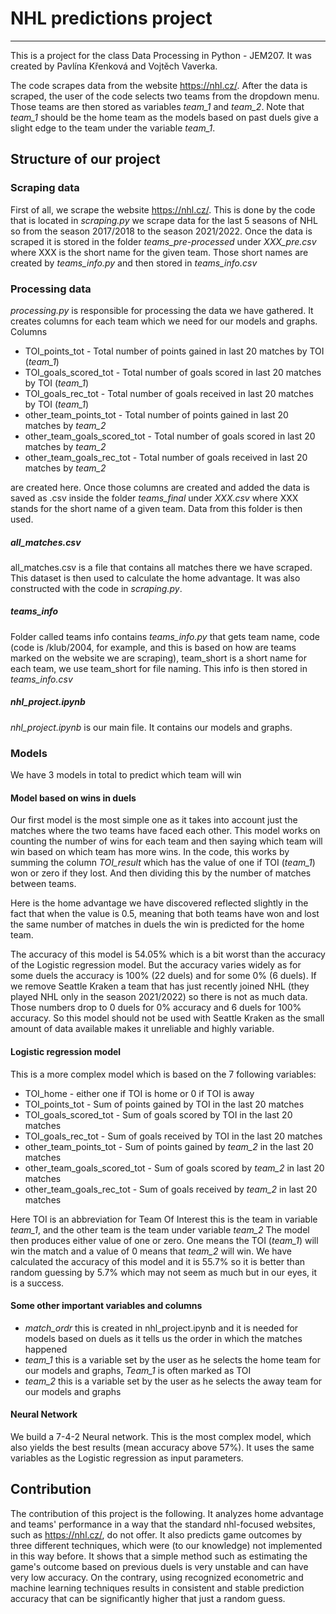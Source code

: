 # NHL predictions project
---
This is a project for the class Data Processing in Python - JEM207. It was created by Pavlína Křenková and Vojtěch Vaverka.

The code scrapes data from the website https://nhl.cz/. After the data is scraped, the user of the code selects two teams from the dropdown menu. Those teams are then stored as variables *team_1* and *team_2*. Note that *team_1* should be the home team as the models based on past duels give a slight edge to the team under the variable *team_1*.

## Structure of our project

### Scraping data

First of all, we scrape the website https://nhl.cz/. This is done by the code that is located in *scraping.py* we scrape data for the last 5 seasons of NHL so from the season 2017/2018 to the season 2021/2022. Once the data is scraped it is stored in the folder *teams_pre-processed* under *XXX_pre.csv* where XXX is the short name for the given team. Those short names are created by *teams_info.py* and then stored in *teams_info.csv*

###  Processing data
*processing.py* is responsible for processing the data we have gathered. It creates columns for each team which we need for our models and graphs. Columns
* TOI_points_tot - Total number of points gained in last 20 matches by TOI (*team_1*)
* TOI_goals_scored_tot - Total number of goals scored in last 20 matches by TOI (*team_1*)
* TOI_goals_rec_tot - Total number of goals received in last 20 matches by TOI (*team_1*)
* other_team_points_tot - Total number of points gained in last 20 matches by *team_2*
* other_team_goals_scored_tot - Total number of goals scored in last 20 matches by *team_2*
* other_team_goals_rec_tot - Total number of goals received in last 20 matches by *team_2*

are created here. Once those columns are created and added the data is saved as .csv inside the folder *teams_final* under *XXX.csv* where XXX stands for the short name of a given team. Data from this folder is then used.

#####  all_matches.csv
all_matches.csv is a file that contains all matches there we have scraped. This dataset is then used to calculate the home advantage. It was also constructed with the code in *scraping.py*.

##### teams_info
Folder called teams info contains *teams_info.py* that gets team name, code (code is /klub/2004, for example, and this is based on how are teams marked on the website we are scraping), team_short is a short name for each team, we use team_short for file naming. This info is then stored in *teams_info.csv*

##### nhl_project.ipynb
*nhl_project.ipynb* is our main file. It contains our models and graphs.

### Models

We have 3 models in total to predict which team will win

#### Model based on wins in duels

Our first model is the most simple one as it takes into account just the matches where the two teams have faced each other. This model works on counting the number of wins for each team and then saying which team will win based on which team has more wins. In the code, this works by summing the column *TOI_result* which has the value of one if TOI (*team_1*) won or zero if they lost. And then dividing this by the number of matches between teams.

Here is the home advantage we have discovered reflected slightly in the fact that when the value is 0.5, meaning that both teams have won and lost the same number of matches in duels the win is predicted for the home team.

The accuracy of this model is 54.05% which is a bit worst than the accuracy of the Logistic regression model. But the accuracy varies widely as for some duels the accuracy is 100% (22 duels) and for some 0% (6 duels). If we remove Seattle Kraken a team that has just recently joined NHL (they played NHL only in the season 2021/2022) so there is not as much data. Those numbers drop to 0 duels for 0% accuracy and 6 duels for 100% accuracy. So this model should not be used with Seattle Kraken as the small amount of data available makes it unreliable and highly variable.


#### Logistic regression model

This is a more complex model which is based on the 7 following variables:
* TOI_home - either one if TOI is home or 0 if TOI is away
* TOI_points_tot - Sum of points gained by TOI in the last 20 matches
* TOI_goals_scored_tot - Sum of goals scored by TOI in the last 20 matches
* TOI_goals_rec_tot - Sum of goals received by TOI in the last 20 matches
* other_team_points_tot - Sum of points gained by *team_2* in the last 20 matches
* other_team_goals_scored_tot - Sum of goals scored by *team_2* in last 20 matches
* other_team_goals_rec_tot - Sum of goals received by *team_2* in last 20 matches

Here TOI is an abbreviation for Team Of Interest this is the team in variable *team_1*, and the other team is the team under variable *team_2* The model then produces either value of one or zero. One means the TOI (*team_1*) will win the match and a value of 0 means that *team_2* will win.
We have calculated the accuracy of this model and it is 55.7% so it is better than random guessing by 5.7% which may not seem as much but in our eyes, it is a success.

#### Some other important variables and columns
* *match_ordr* this is created in nhl_project.ipynb and it is needed for models based on duels as it tells us the order in which the matches happened
* *team_1* this is a variable set by the user as he selects the home team for our models and graphs, *Team_1* is often marked as TOI
* *team_2* this is a variable set by the user as he selects the away team for our models and graphs

#### Neural Network

We build a 7-4-2 Neural network. This is the most complex model, which also yields the best results (mean accuracy above 57%). It uses the same variables as the Logistic regression as input parameters.

## Contribution

The contribution of this project is the following. It analyzes home advantage and teams' performance in a way that the standard nhl-focused websites, such as https://nhl.cz/, do not offer. It also predicts game outcomes by three different techniques, which were (to our knowledge) not implemented in this way before. It shows that a simple method such as estimating the game's outcome based on previous duels is very unstable and can have very low accuracy. On the contrary, using recognized econometric and machine learning techniques results in consistent and stable prediction accuracy that can be significantly higher that just a random guess.
